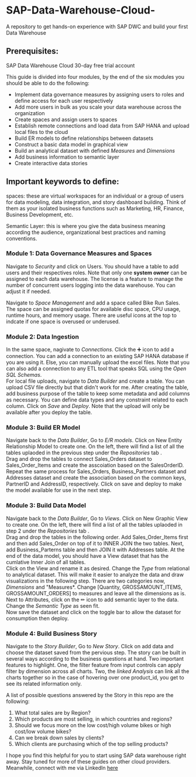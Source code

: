 # SAP-Data-Warehouse-Cloud-
A repository to get hands-on experience with SAP DWC and build your first Data Warehouse

## Prerequisites:
SAP Data Warehouse Cloud 30-day free trial account

This guide is divided into four modules, by the end of the six modules you should be able to do the following:
* Implement data governance measures by assigning users to roles and define access for each user respectively
* Add more users in bulk as you scale your data warehouse across the organization
* Create spaces and assign users to spaces
* Establish remote connections and load data from SAP HANA and upload local files to the cloud
* Build ER models to define relationships between datasets
* Construct a basic data model in graphical view
* Build an analytical dataset with defined *Measures* and *Dimensions*
* Add business information to semantic layer
* Create interactive data stories


## Important keywords to define:


spaces: these are virtual workspaces for an individual or a group of users for data modeling, data integration, and story dashboard building. Think of them as your isolated business functions such as Marketing, HR, Finance, Business Development, etc. 


Semantic Layer: this is where you give the data business meaning according the audience, organizational best practices and naming conventions. 

### Module 1: Data Governance Measures and Spaces
Navigate to *Security* and click on Users. You should have a table to add users and their respectives roles. Note that only one **system owner** can be assigned to each data warehouse. The license is a feature to manage the number of concurrent users logging into the data warehouse. You can adjust it if needed.

Navigate to *Space Management* and add a space called Bike Run Sales. The space can be assigned quotas for available disc space, CPU usage, runtime hours, and memory usage. There are useful icons at the top to indcate if one space is overused or underused. 



### Module 2: Data Ingestion
In the same space, nagivate to *Connections*. Click the ➕ icon to add a connection. You can add a connection to an existing SAP HANA database if you are using it. Else, you can manually upload the excel files. Note that you can also add a connection to any ETL tool that speaks SQL using the *Open SQL Schemas*. <br/>
For local file uploads, navigate to *Data Builder* and create a table. You can upload CSV file directly but that didn't work for me. After creating the table, add business purpose of the table to keep some metadata and add columns as necessary. You can define data types and any constraint related to each column. Click on *Save* and *Deploy*. Note that the upload will only be available after you deploy the table. 




### Module 3: Build ER Model
Navigate back to the *Data Builder*, Go to *E/R models*. Click on New Entity Relationship Model to create one. On the left, there will find a list of all the tables uplaoded in the previous step under the *Repositories* tab .<br/>
Drag and drop the tables to connect Sales_Orders dataset to Sales_Order_Items and create the asscoiation based on the SalesOrderID. Repeat the same process for Sales_Orders, Business_Partners dataset and Addresses dataset and create the association based on the common keys, PartnerID and AddressID, respectively. Click on save and deploy to make the model available for use in the next step.



### Module 3: Build Data Model
Navigate back to the *Data Builder*, Go to *Views*. Click on New Graphic View to create one. On the left, there will find a list of all the tables uplaoded in step 2 under the *Repositories* tab .<br/>
Drag and drop the tables in the following order. Add Sales_Order_Items first and then add Sales_Order on top of it to INNER JOIN the two tables. Next, add Business_Parterns table and then JOIN it with Addresses table. At the end of the data model, you should have a View dataset that has the cumlative Inner Join of all tables. <br/>
Click on the View and rename it as desired. Change the *Type* from relational to analytical dataset. This will make it easier to analyze the data and draw visualizations in the following step. There are two categories now, *Dimensions* and "Measures*. Change [Quantity, GROSSAMOUNT_ITEMS, GROSSAMOUNT_ORDERS] to measures and leave all the dimensions as is.
Next to Attributes, click on the ✏ icon to add semantic layer to the data. Change the *Semantic Type* as seen fit. <br/>
Now save the dataset and click on the toggle bar to allow the dataset for consumption then deploy.



### Module 4: Build Business Story
Navigate to the *Story Builder*, Go to *New Story*. Click on add data and choose the dataset saved from the pervious step. The story can be built in several ways according to the business questions at hand. Two important features to highlight. One, the filter feature from input controls can apply filter by dimension across all charts. Two, the *linked Analysis* can link all the charts together so in the case of hovering over one product_id, you get to see its related information only. 


A list of possible questions answered by the Story in this repo are the following:

1. What total sales are by Region?
2. Which products are most selling, in which countries and regions?
3. Should we focus more on the low cost/high volume bikes or high cost/low volume bikes?
4. Can we break down sales by clients? 
5. Which clients are purchasing which of the top selling products?




I hope you find this helpful for you to start using SAP data warehouse right away. Stay tuned for more of these guides on other cloud providers. Meanwhile, connect with me via LinkedIn [here](https://www.linkedin.com/in/marwa-ahmed98/) 
